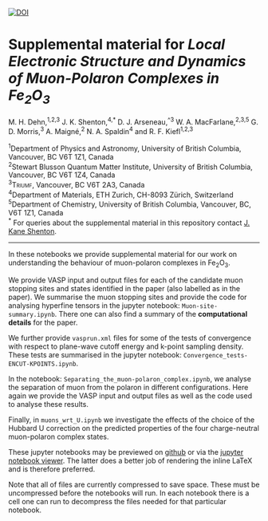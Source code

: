 [![DOI](https://zenodo.org/badge/287516883.svg)](https://zenodo.org/badge/latestdoi/287516883)
# Supplemental material for _Local Electronic Structure and Dynamics of Muon-Polaron Complexes in Fe<sub>2</sub>O<sub>3</sub>_

M. H. Dehn,<sup>1,2,3</sup> J. K. Shenton,<sup>4,*</sup>  D. J. Arseneau,<sup>^3</sup> W. A. MacFarlane,<sup>2,3,5</sup> G.
D. Morris,<sup>3</sup> A. Maigné,<sup>2</sup> N. A. Spaldin<sup>4</sup> and R. F. Kiefl<sup>1,2,3</sup>


<sup>1</sup>Department of Physics and Astronomy, University of British Columbia, Vancouver, BC V6T 1Z1, Canada    
<sup>2</sup>Stewart Blusson Quantum Matter Institute, University of British Columbia, Vancouver, BC V6T 1Z4, Canada    
<sup>3</sup><span style="font-variant:small-caps;">Triumf</span>, Vancouver, BC V6T 2A3, Canada   
<sup>4</sup>Department of Materials, ETH Zurich, CH-8093 Zürich, Switzerland   
<sup>5</sup>Department of Chemistry, University of British Columbia, Vancouver, BC, V6T 1Z1, Canada    
<sup>*</sup> For queries about the supplemental material in this repository contact [J. Kane Shenton](mailto:john.shenton@mat.ethz.ch).

---
In these notebooks we provide supplemental material for our work on understanding the behaviour of muon-polaron complexes in Fe<sub>2</sub>O<sub>3</sub>.

  We provide <span style="font-variant:small-caps;">VASP</span> input and output files for each of the candidate muon stopping sites and states identified in the paper (also labelled as in the paper). We summarise the muon stopping sites and provide the code for analysing hyperfine tensors in the jupyter notebook: `Muon-site-summary.ipynb`. There one can also find a summary of the **computational details** for the paper.

  We further provide `vasprun.xml` files for some of the tests of convergence with respect to plane-wave cutoff energy and k-point sampling density. These tests are summarised in the jupyter notebook: `Convergence_tests-ENCUT-KPOINTS.ipynb`.

  In the notebook: `Separating_the_muon-polaron_complex.ipynb`, we analyse the separation of muon from the polaron in different configurations. Here again we provide the <span style="font-variant:small-caps;">VASP</span> input and output files as well as the code used to analyse these results.

  Finally, in `muons_wrt_U.ipynb` we investigate the effects of the choice of the Hubbard U correction on the predicted properties of the four charge-neutral muon-polaron complex states. 

These jupyter notebooks may be previewed on [github](https://github.com/Shenton-supplemental/Muons_in_Fe2O3) or via the [jupyter notebook viewer](https://nbviewer.jupyter.org/github/Shenton-supplemental/Muons_in_Fe2O3). The latter does a better job of rendering the inline LaTeX and is therefore preferred.

Note that all of files are currently compressed to save space. These must be uncompressed before the notebooks will run. In each notebook there is a cell one can run to decompress the files needed for that particular notebook.
